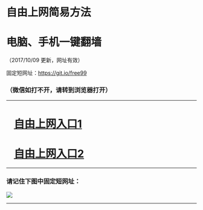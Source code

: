 ﻿# 自由上网简易方法

# 电脑、手机一键翻墙

（2017/10/09 更新，网址有效）

固定短网址：https://git.io/free99

### （微信如打不开，请转到浏览器打开）


***





# &nbsp;&nbsp; <a href="http://ft3088719972.fwq-tz-1001.info/fwqtz01.html?t=10090014620 " target="_blank">自由上网入口1</a>
# &nbsp;&nbsp; <a href="http://ft34457266.fwq-tz-1002.info/fwqtz02.html?t=10090017649 " target="_blank">自由上网入口2</a>
***

### 请记住下图中固定短网址：

<img src="https://s3-us-west-2.amazonaws.com/fwq-1001/yjfq-20170905okok.png" /> 


***

